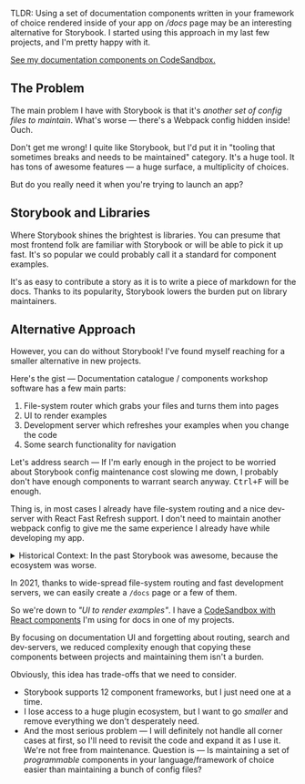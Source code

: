 <BoxedText>

TLDR: Using a set of documentation components written in your framework of
choice rendered inside of your app on _/docs_ page may be an interesting
alternative for Storybook. I started using this approach in my last few
projects, and I'm pretty happy with it.

[See my documentation components on CodeSandbox.][sandbox]

</BoxedText>

[sandbox]:
  https://codesandbox.io/s/documentation-components-example-dm1vl?file=/pages/index.tsx

## The Problem

The main problem I have with Storybook is that it's _another set of config
files to maintain_. What's worse — there's a Webpack config hidden inside!
Ouch.

Don't get me wrong! I quite like Storybook, but I'd put it in "tooling that
sometimes breaks and needs to be maintained" category. It's a huge tool. It
has tons of awesome features — a huge surface, a multiplicity of choices.

But do you really need it when you're trying to launch an app?

## Storybook and Libraries

Where Storybook shines the brightest is libraries. You can presume that most
frontend folk are familiar with Storybook or will be able to pick it up
fast. It's so popular we could probably call it a standard for component
examples.

It's as easy to contribute a story as it is to write a piece of markdown for
the docs. Thanks to its popularity, Storybook lowers the burden put on
library maintainers.

## Alternative Approach

However, you can do without Storybook! I've found myself reaching for a
smaller alternative in new projects.

Here's the gist — Documentation catalogue / components workshop software has
a few main parts:

1. File-system router which grabs your files and turns them into pages
2. UI to render examples
3. Development server which refreshes your examples when you change the code
4. Some search functionality for navigation

Let's address search — If I'm early enough in the project to be worried
about Storybook config maintenance cost slowing me down, I probably don't
have enough components to warrant search anyway. <Kbd>Ctrl+F</Kbd> will be
enough.

Thing is, in most cases I already have file-system routing and a nice
dev-server with React Fast Refresh support. I don't need to maintain another
webpack config to give me the same experience I already have while
developing my app.

<details>
<summary>
  Historical Context: In the past Storybook was awesome, because the ecosystem was worse.
</summary>

A lifetime ago, I used to work on a sizeable legacy codebase and wait for 4
seconds or more for the app to reload. Then I had to and reproduce the state
I was in if it wasn't possible to hardcode it. — Storybook's stories solve
this problem elegantly.

Until we eventually migrated from [Brunch](https://brunch.io/) to Webpack
and configured `react-hot-loader`, Storybook was my safe haven for
UI-focused tasks, and thanks to it a migration from jQuery to React went
like a breeze.

Months later, when our SPA grew even more, and Flow compilation times got
slow, Storybook was a huge help in onboarding new engineers in the team and
getting them started quickly.

</details>

In 2021, thanks to wide-spread file-system routing and fast development
servers, we can easily create a `/docs` page or a few of them.

So we're down to _"UI to render examples"_. I have a [CodeSandbox with React
components][sandbox] I'm using for docs in one of my projects.

By focusing on documentation UI and forgetting about routing, search and
dev-servers, we reduced complexity enough that copying these components
between projects and maintaining them isn't a burden.

Obviously, this idea has trade-offs that we need to consider.

- Storybook supports 12 component frameworks, but I just need one at a time.
- I lose access to a huge plugin ecosystem, but I want to go _smaller_ and
  remove everything we don't desperately need.
- And the most serious problem — I will definitely not handle all corner
  cases at first, so I'll need to revisit the code and expand it as I use
  it. We're not free from maintenance. Question is — Is maintaining a set of
  _programmable_ components in your language/framework of choice easier than
  maintaining a bunch of config files?
